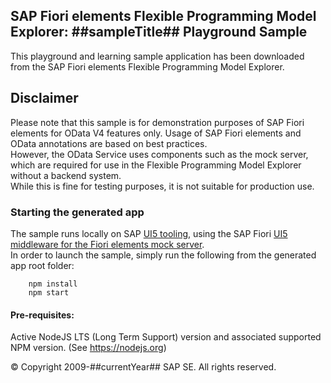 ## SAP Fiori elements Flexible Programming Model Explorer: ##sampleTitle## Playground Sample

This playground and learning sample application has been downloaded from the SAP Fiori elements Flexible Programming Model Explorer.

## Disclaimer

Please note that this sample is for demonstration purposes of SAP Fiori elements for OData V4 features only. Usage of SAP Fiori elements and OData annotations are based on best practices.\
However, the OData Service uses components such as the mock server, which are required for use in the Flexible Programming Model Explorer without a backend system.\
While this is fine for testing purposes, it is not suitable for production use.

### Starting the generated app

The sample runs locally on SAP [UI5 tooling](https://github.com/SAP/ui5-tooling), using the SAP Fiori [UI5 middleware for the Fiori elements mock server](https://github.com/SAP/open-ux-odata/tree/main/packages/ui5-middleware-fe-mockserver).\
In order to launch the sample, simply run the following from the generated app root folder:

```
    npm install
    npm start
```

#### Pre-requisites:

Active NodeJS LTS (Long Term Support) version and associated supported NPM version. (See https://nodejs.org)

© Copyright 2009-##currentYear## SAP SE. All rights reserved.
